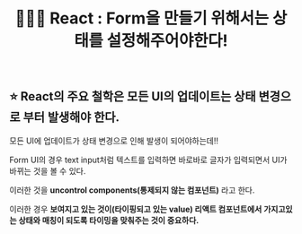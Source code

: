 # <div align="center">👩🏻‍💻 React : Form을 만들기 위해서는 상태를 설정해주어야한다!</div>

<br>

## ⭐️ React의 주요 철학은 모든 UI의 업데이트는 상태 변경으로 부터 발생해야 한다.

모든 UI에 업데이트가 상태 변경으로 인해 발생이 되어야하는데!!

Form UI의 경우 text input처럼 텍스트를 입력하면 바로바로 글자가 입력되면서 UI가 바뀌는 것을 볼 수 있다.

이러한 것을 **uncontrol components(통제되지 않는 컴포넌트)** 라고 한다.

이러한 경우 **보여지고 있는 것이(타이핑되고 있는 value) 리액트 컴포넌트에서 가지고있는 상태와 매칭이 되도록 타이밍을 맞춰주는 것이 중요하다.**


